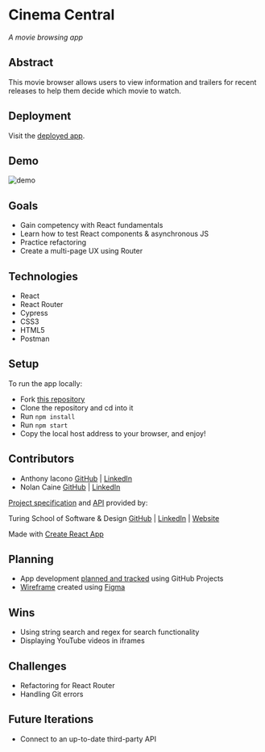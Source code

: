 # Cinema Central
*A movie browsing app*

## Abstract
This movie browser allows users to view information and trailers for recent releases to help them decide which movie to watch.

## Deployment
Visit the [deployed app](https://anthony-iacono.github.io/cinema-central).

## Demo
![demo](https://user-images.githubusercontent.com/72999840/138776462-fb62913a-1dd1-4ed0-9b9c-85728ce165f8.gif)

## Goals
- Gain competency with React fundamentals
- Learn how to test React components & asynchronous JS
- Practice refactoring
- Create a multi-page UX using Router

## Technologies
- React
- React Router
- Cypress
- CSS3
- HTML5
- Postman

## Setup
To run the app locally:
  - Fork [this repository](https://github.com/anthony-iacono/cinema-central)
  - Clone the repository and cd into it
  - Run `npm install`
  - Run `npm start`
  - Copy the local host address to your browser, and enjoy!

## Contributors
  - Anthony Iacono [GitHub](https://github.com/anthony-iacono) | [LinkedIn](https://www.linkedin.com/in/anthony-iacono/)
  - Nolan Caine [GitHub](https://github.com/n0land0) | [LinkedIn](https://www.linkedin.com/in/nolancaine/)

[Project specification](https://frontend.turing.edu/projects/module-3/rancid-tomatillos-v3.html) and [API](https://frontend.turing.edu/projects/module-3/rancid-tomatillos-v3.html#:~:text=API%20setup%20and%20documentation) provided by:

Turing School of Software & Design
[GitHub](https://github.com/turingschool) | [LinkedIn](https://www.linkedin.com/school/turingschool/) | [Website](https://turing.edu/)

Made with [Create React App](https://reactjs.org/docs/create-a-new-react-app.html)

## Planning
- App development [planned and tracked](https://github.com/anthony-iacono/cinema-central/projects/1) using GitHub Projects
- [Wireframe](https://www.figma.com/file/yiTkThOEDB0yAXhhUwCunr/Rancid-Tomatillos?node-id=0%3A1) created using [Figma](https://www.figma.com/)

## Wins
  - Using string search and regex for search functionality
  - Displaying YouTube videos in iframes

## Challenges
  - Refactoring for React Router
  - Handling Git errors

## Future Iterations
  - Connect to an up-to-date third-party API
